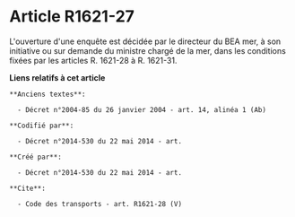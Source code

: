 # Article R1621-27

L'ouverture d'une enquête est décidée par le directeur du BEA mer, à son initiative ou sur demande du ministre chargé de la
mer, dans les conditions fixées par les articles R. 1621-28 à R. 1621-31.

**Liens relatifs à cet article**

	**Anciens textes**:

	  - Décret n°2004-85 du 26 janvier 2004 - art. 14, alinéa 1 (Ab)

	**Codifié par**:

	  - Décret n°2014-530 du 22 mai 2014 - art.

	**Créé par**:

	  - Décret n°2014-530 du 22 mai 2014 - art.

	**Cite**:

	  - Code des transports - art. R1621-28 (V)
